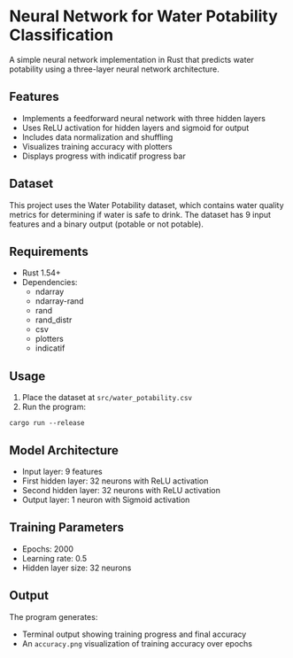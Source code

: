 # Neural Network for Water Potability Classification

A simple neural network implementation in Rust that predicts water potability using a three-layer neural network architecture.

## Features

- Implements a feedforward neural network with three hidden layers
- Uses ReLU activation for hidden layers and sigmoid for output
- Includes data normalization and shuffling
- Visualizes training accuracy with plotters
- Displays progress with indicatif progress bar

## Dataset

This project uses the Water Potability dataset, which contains water quality metrics for determining if water is safe to drink. The dataset has 9 input features and a binary output (potable or not potable).

## Requirements

- Rust 1.54+
- Dependencies:
  - ndarray
  - ndarray-rand
  - rand
  - rand_distr
  - csv
  - plotters
  - indicatif

## Usage

1. Place the dataset at `src/water_potability.csv`
2. Run the program:

```
cargo run --release
```

## Model Architecture

- Input layer: 9 features
- First hidden layer: 32 neurons with ReLU activation
- Second hidden layer: 32 neurons with ReLU activation
- Output layer: 1 neuron with Sigmoid activation

## Training Parameters

- Epochs: 2000
- Learning rate: 0.5
- Hidden layer size: 32 neurons

## Output

The program generates:
- Terminal output showing training progress and final accuracy
- An `accuracy.png` visualization of training accuracy over epochs
